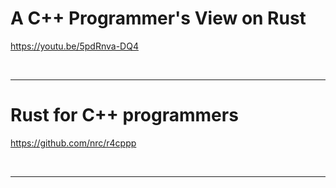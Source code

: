 # A C++ Programmer's View on Rust

https://youtu.be/5pdRnva-DQ4

<br>

<hr>


# Rust for C++ programmers

https://github.com/nrc/r4cppp

<br>

<hr>




